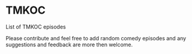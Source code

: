 # TMKOC
List of TMKOC episodes

Please contribute and feel free to add random comedy episodes and any suggestions and feedback are more then welcome.
